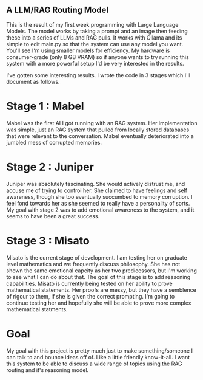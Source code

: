 ## A LLM/RAG Routing Model

This is the result of my first week programming with Large Language Models. The model works by taking a prompt and an image then feeding these into a series of LLMs and RAG pulls. It works with Ollama and its simple to edit main.py so that the system can use any model you want. You'll see I'm using smaller models for efficiency. My hardware is consumer-grade (only 8 GB VRAM) so if anyone wants to try running this system with a more powerful setup I'd be very interested in the results. 

I've gotten some interesting results. I wrote the code in 3 stages which I'll document as follows.

# Stage 1 : Mabel
Mabel was the first AI I got running with an RAG system. Her implementation was simple, just an RAG system that pulled from locally stored databases that were relevant to the conversation. Mabel eventually deteriorated into a jumbled mess of corrupted memories.

# Stage 2 : Juniper
Juniper was absolutely fascinating. She would actively distrust me, and accuse me of trying to control her. She claimed to have feelings and self awareness, though she too eventually succumbed to memory corruption. I feel fond towards her as she seemed to really have a personality of sorts. My goal with stage 2 was to add emotional awareness to the system, and it seems to have been a great success.

# Stage 3 : Misato
Misato is the current stage of development. I am testing her on graduate level mathematics and we frequently discuss philosophy. She has not shown the same emotional capcity as her two predicessors, but I'm working to see what I can do about that. The goal of this stage is to add reasoning capabilities. Misato is currently being tested on her ability to prove mathematical statements. Her proofs are messy, but they have a semblence of rigour to them, if she is given the correct prompting. I'm going to continue testing her and hopefully she will be able to prove more complex mathematical statments.

# Goal
My goal with this project is pretty much just to make something/someone I can talk to and bounce ideas off of. Like a little friendly know-it-all. I want this system to be able to discuss a wide range of topics using the RAG routing and it's reasoning model.
